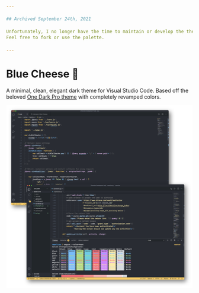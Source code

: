 ```yaml
---

## Archived September 24th, 2021

Unfortunately, I no longer have the time to maintain or develop the theme.
Feel free to fork or use the palette.

---
```


# Blue Cheese 🧀

A minimal, clean, elegant dark theme for Visual Studio Code. Based off the beloved [One Dark Pro theme](https://marketplace.visualstudio.com/items?itemName=zhuangtongfa.Material-theme) with completely revamped colors.

![Example with Python and Javascript](images/example.png)
